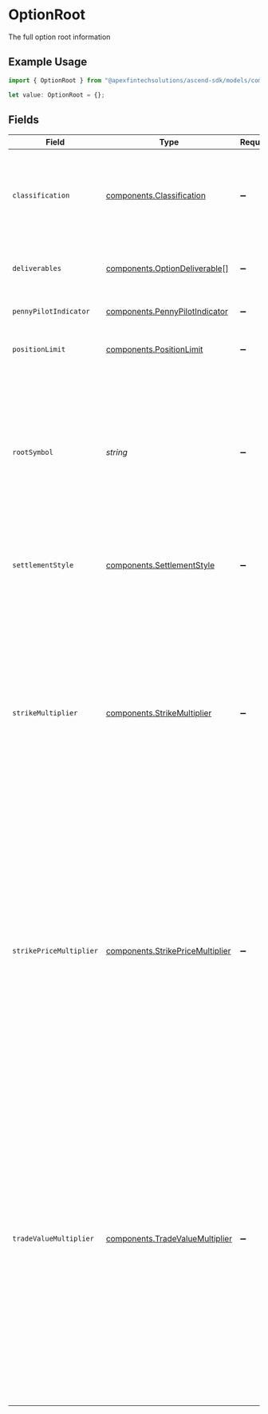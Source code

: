 # OptionRoot

The full option root information

## Example Usage

```typescript
import { OptionRoot } from "@apexfintechsolutions/ascend-sdk/models/components";

let value: OptionRoot = {};
```

## Fields

| Field                                                                                                                                                                                                                                                                                                                                                                                                                                                                                                                                                                                                                                            | Type                                                                                                                                                                                                                                                                                                                                                                                                                                                                                                                                                                                                                                             | Required                                                                                                                                                                                                                                                                                                                                                                                                                                                                                                                                                                                                                                         | Description                                                                                                                                                                                                                                                                                                                                                                                                                                                                                                                                                                                                                                      | Example                                                                                                                                                                                                                                                                                                                                                                                                                                                                                                                                                                                                                                          |
| ------------------------------------------------------------------------------------------------------------------------------------------------------------------------------------------------------------------------------------------------------------------------------------------------------------------------------------------------------------------------------------------------------------------------------------------------------------------------------------------------------------------------------------------------------------------------------------------------------------------------------------------------ | ------------------------------------------------------------------------------------------------------------------------------------------------------------------------------------------------------------------------------------------------------------------------------------------------------------------------------------------------------------------------------------------------------------------------------------------------------------------------------------------------------------------------------------------------------------------------------------------------------------------------------------------------ | ------------------------------------------------------------------------------------------------------------------------------------------------------------------------------------------------------------------------------------------------------------------------------------------------------------------------------------------------------------------------------------------------------------------------------------------------------------------------------------------------------------------------------------------------------------------------------------------------------------------------------------------------ | ------------------------------------------------------------------------------------------------------------------------------------------------------------------------------------------------------------------------------------------------------------------------------------------------------------------------------------------------------------------------------------------------------------------------------------------------------------------------------------------------------------------------------------------------------------------------------------------------------------------------------------------------ | ------------------------------------------------------------------------------------------------------------------------------------------------------------------------------------------------------------------------------------------------------------------------------------------------------------------------------------------------------------------------------------------------------------------------------------------------------------------------------------------------------------------------------------------------------------------------------------------------------------------------------------------------ |
| `classification`                                                                                                                                                                                                                                                                                                                                                                                                                                                                                                                                                                                                                                 | [components.Classification](../../models/components/classification.md)                                                                                                                                                                                                                                                                                                                                                                                                                                                                                                                                                                           | :heavy_minus_sign:                                                                                                                                                                                                                                                                                                                                                                                                                                                                                                                                                                                                                               | Classification is the category of option that the option falls into These are based on how the contract was written. Only STANDARD is supported at this time.                                                                                                                                                                                                                                                                                                                                                                                                                                                                                    | STANDARD                                                                                                                                                                                                                                                                                                                                                                                                                                                                                                                                                                                                                                         |
| `deliverables`                                                                                                                                                                                                                                                                                                                                                                                                                                                                                                                                                                                                                                   | [components.OptionDeliverable](../../models/components/optiondeliverable.md)[]                                                                                                                                                                                                                                                                                                                                                                                                                                                                                                                                                                   | :heavy_minus_sign:                                                                                                                                                                                                                                                                                                                                                                                                                                                                                                                                                                                                                               | deliverables is the deliverables of the option More than 20 deliverable assets are not supported.                                                                                                                                                                                                                                                                                                                                                                                                                                                                                                                                                |                                                                                                                                                                                                                                                                                                                                                                                                                                                                                                                                                                                                                                                  |
| `pennyPilotIndicator`                                                                                                                                                                                                                                                                                                                                                                                                                                                                                                                                                                                                                            | [components.PennyPilotIndicator](../../models/components/pennypilotindicator.md)                                                                                                                                                                                                                                                                                                                                                                                                                                                                                                                                                                 | :heavy_minus_sign:                                                                                                                                                                                                                                                                                                                                                                                                                                                                                                                                                                                                                               | The penny pilot indicator of the option                                                                                                                                                                                                                                                                                                                                                                                                                                                                                                                                                                                                          | PENNY_PILOT                                                                                                                                                                                                                                                                                                                                                                                                                                                                                                                                                                                                                                      |
| `positionLimit`                                                                                                                                                                                                                                                                                                                                                                                                                                                                                                                                                                                                                                  | [components.PositionLimit](../../models/components/positionlimit.md)                                                                                                                                                                                                                                                                                                                                                                                                                                                                                                                                                                             | :heavy_minus_sign:                                                                                                                                                                                                                                                                                                                                                                                                                                                                                                                                                                                                                               | The position Limit for a given option set at the OCC.                                                                                                                                                                                                                                                                                                                                                                                                                                                                                                                                                                                            | {<br/>"value": "1000000"<br/>}                                                                                                                                                                                                                                                                                                                                                                                                                                                                                                                                                                                                                   |
| `rootSymbol`                                                                                                                                                                                                                                                                                                                                                                                                                                                                                                                                                                                                                                     | *string*                                                                                                                                                                                                                                                                                                                                                                                                                                                                                                                                                                                                                                         | :heavy_minus_sign:                                                                                                                                                                                                                                                                                                                                                                                                                                                                                                                                                                                                                               | Unique identifier for the underlying asset and its associated option contracts, which reflects any changes to the underlying asset caused by corporate actions such as mergers, splits, or spin-offs by updating the root with a numerical value to reflect the adjusted terms or entity.                                                                                                                                                                                                                                                                                                                                                        | AMCR2                                                                                                                                                                                                                                                                                                                                                                                                                                                                                                                                                                                                                                            |
| `settlementStyle`                                                                                                                                                                                                                                                                                                                                                                                                                                                                                                                                                                                                                                | [components.SettlementStyle](../../models/components/settlementstyle.md)                                                                                                                                                                                                                                                                                                                                                                                                                                                                                                                                                                         | :heavy_minus_sign:                                                                                                                                                                                                                                                                                                                                                                                                                                                                                                                                                                                                                               | Indicates whether the option is designated to settle at the market's opening price on the expiration date.                                                                                                                                                                                                                                                                                                                                                                                                                                                                                                                                       | SETTLE_ON_OPEN                                                                                                                                                                                                                                                                                                                                                                                                                                                                                                                                                                                                                                   |
| `strikeMultiplier`                                                                                                                                                                                                                                                                                                                                                                                                                                                                                                                                                                                                                               | [components.StrikeMultiplier](../../models/components/strikemultiplier.md)                                                                                                                                                                                                                                                                                                                                                                                                                                                                                                                                                                       | :heavy_minus_sign:                                                                                                                                                                                                                                                                                                                                                                                                                                                                                                                                                                                                                               | A number that identifies where the decimal for a strike price should be within the OSI.  For example, in the OSI: AAPL 210416C00120000,   a strike_multiplier of 1 indicates that the strike price is $120.000 and a strike_multiplier of .1 indicates that the strike price is $12.00.<br/><br/> strike_multiplier is: always 1.0 for Equity Options, usually 1.0 for Index Options, but is 0.1 for “half-point” Index Options.                                                                                                                                                                                                                 | {<br/>"value": "1.0"<br/>}                                                                                                                                                                                                                                                                                                                                                                                                                                                                                                                                                                                                                       |
| `strikePriceMultiplier`                                                                                                                                                                                                                                                                                                                                                                                                                                                                                                                                                                                                                          | [components.StrikePriceMultiplier](../../models/components/strikepricemultiplier.md)                                                                                                                                                                                                                                                                                                                                                                                                                                                                                                                                                             | :heavy_minus_sign:                                                                                                                                                                                                                                                                                                                                                                                                                                                                                                                                                                                                                               | A number defined as 1 unit of strike value.  For example, if the strike price multiplier = 100, then a strike of $17 equals $1,700. This field is used for  calculating extended strike values.  The number of units represented by the Strike Price Multiplier is comprised of:<br/>   1) Number of shares for Equity Options<br/>   2) A dollar amount for Index Options<br/> The typical value of this multiplier for Equity and Index options is 100<br/> For mini options the typical value is 10                                                                                                                                           | {<br/>"value": "100"<br/>}                                                                                                                                                                                                                                                                                                                                                                                                                                                                                                                                                                                                                       |
| `tradeValueMultiplier`                                                                                                                                                                                                                                                                                                                                                                                                                                                                                                                                                                                                                           | [components.TradeValueMultiplier](../../models/components/tradevaluemultiplier.md)                                                                                                                                                                                                                                                                                                                                                                                                                                                                                                                                                               | :heavy_minus_sign:                                                                                                                                                                                                                                                                                                                                                                                                                                                                                                                                                                                                                               | A number defined as 1 unit of trade premium value.  For example, if the multiplier = 100, then a premium of $1.50 equals $150. This field is used for calculating premium money extensions.  The number of units represented by the multiplier is comprised of:<br/>  1) Number of shares for Equity Options<br/>  2) A dollar amount for Index Options<br/> The typical value of this multiplier for Equity and Index options is 100. In the majority of cases,<br/> the Trade Premium has to be extended to the same base as the Strike Price. Therefore, the<br/>  Trade Value is usually the same as the Strike Value.<br/> For mini options the typical value is 10 | {<br/>"value": "100"<br/>}                                                                                                                                                                                                                                                                                                                                                                                                                                                                                                                                                                                                                       |